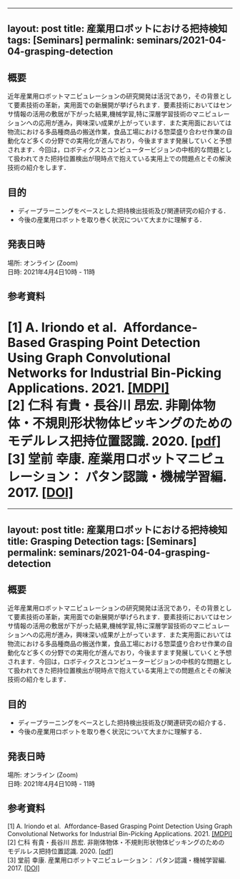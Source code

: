 
---
layout: post
title: 産業用ロボットにおける把持検知
tags: [Seminars]
permalink: seminars/2021-04-04-grasping-detection
---

## 概要
近年産業用ロボットマニピュレーションの研究開発は活況であり，その背景として要素技術の革新，実用面での新展開が挙げられます．要素技術においてはセンサ情報の活用の敷居が下がった結果,機械学習,特に深層学習技術のマニピュレーションへの応用が進み，興味深い成果が上がっています．また実用面においては物流における多品種商品の搬送作業，食品工場における惣菜盛り合わせ作業の自動化など多くの分野での実用化が進んでおり，今後ますます発展していくと予想されます．今回は，ロボティクスとコンピュータービジョンの中核的な問題として扱われてきた把持位置検出が現時点で抱えている実用上での問題点とその解決技術の紹介をします．



## 目的
- ディープラーニングをベースとした把持検出技術及び関連研究の紹介する．
- 今後の産業用ロボットを取り巻く状況について大まかに理解する．

## 発表日時
場所: オンライン (Zoom) \
日時: 2021年4月4日10時 - 11時

## 参考資料
[1] A. Iriondo et al.  Affordance-Based Grasping Point Detection Using Graph Convolutional Networks for Industrial Bin-Picking Applications. 2021. [[MDPI]](https://www.mdpi.com/1424-8220/21/3/816) \
[2] 仁科 有貴・長谷川 昂宏. 非剛体物体・不規則形状物体ピッキングのための モデルレス把持位置認識. 2020. [[pdf]](https://www.omron.com/jp/ja/technology/omrontechnics/2020/OMT_Vol52_012JP.pdf) \
[3] 堂前 幸康. 産業用ロボットマニピュレーション： パタン認識・機械学習編. 2017. [[DOI]](https://www.jstage.jst.go.jp/article/sicejl/56/10/56_776/_article/-char/ja/)
=======
---
layout: post
title: 産業用ロボットにおける把持検知
title: Grasping Detection
tags: [Seminars]
permalink: seminars/2021-04-04-grasping-detection
---

## 概要
近年産業用ロボットマニピュレーションの研究開発は活況であり，その背景として要素技術の革新，実用面での新展開が挙げられます．要素技術においてはセンサ情報の活用の敷居が下がった結果,機械学習,特に深層学習技術のマニピュレーションへの応用が進み，興味深い成果が上がっています．また実用面においては物流における多品種商品の搬送作業，食品工場における惣菜盛り合わせ作業の自動化など多くの分野での実用化が進んでおり，今後ますます発展していくと予想されます．今回は，ロボティクスとコンピュータービジョンの中核的な問題として扱われてきた把持位置検出が現時点で抱えている実用上での問題点とその解決技術の紹介をします．


## 目的
- ディープラーニングをベースとした把持検出技術及び関連研究の紹介する．
- 今後の産業用ロボットを取り巻く状況について大まかに理解する．

## 発表日時
場所: オンライン (Zoom) \
日時: 2021年4月4日10時 - 11時

## 参考資料
[1] A. Iriondo et al.  Affordance-Based Grasping Point Detection Using Graph Convolutional Networks for Industrial Bin-Picking Applications. 2021. [[MDPI]](https://www.mdpi.com/1424-8220/21/3/816) \
[2] 仁科 有貴・長谷川 昂宏. 非剛体物体・不規則形状物体ピッキングのための モデルレス把持位置認識. 2020. [[pdf]](https://www.omron.com/jp/ja/technology/omrontechnics/2020/OMT_Vol52_012JP.pdf) \
[3] 堂前 幸康. 産業用ロボットマニピュレーション： パタン認識・機械学習編. 2017. [[DOI]](https://www.jstage.jst.go.jp/article/sicejl/56/10/56_776/_article/-char/ja/)

